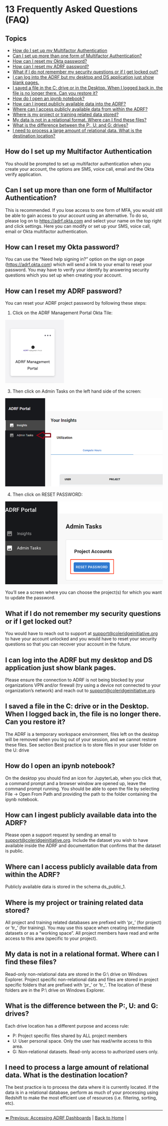 # 13 Frequently Asked Questions (FAQ)

## Topics
- [How do I set up my Multifactor Authentication](#how-do-i-set-up-my-multifactor-authentication)
- [Can I set up more than one form of Multifactor Authentication?](#can-i-set-up-more-than-one-form-of-multifactor-authentication)
- [How can I reset my Okta password?](#how-can-i-reset-my-okta-password)
- [How can I reset my ADRF password?](#how-can-i-reset-my-adrf-password)
- [What if I do not remember my security questions or if I get locked out?](#what-if-i-do-not-remember-my-security-questions-or-if-i-get-locked-out)
- [I can log into the ADRF but my desktop and DS application just show blank pages.](#i-can-log-into-the-adrf-but-my-desktop-and-ds-application-just-show-blank-pages)
- [I saved a file in the C: drive or in the Desktop. When I logged back in, the file is no longer there. Can you restore it?](#i-saved-a-file-in-the-c-drive-or-in-the-desktop.-when-i-logged-back-in,-the-file-is-no-longer-there.-can-you-restore-it)
- [How do I open an ipynb notebook?](#how-do-i-open-an-ipynb-notebook)
- [How can I ingest publicly available data into the ADRF?](#how-can-i-ingest-publicly-available-data-into-the-adrf)
- [Where can I access publicly available data from within the ADRF?](#where-can-i-access-publicly-available-data-from-within-the-adrf)
- [Where is my project or training related data stored?](#where-is-my-project-or-training-related-data-stored)
- [My data is not in a relational format. Where can I find these files?](#my-data-is-not-in-a-relational-format.-where-can-i-find-these-files)
- [What is the difference between the P:, U: and G: drives?](#what-is-the-difference-between-the-p-u-and-g-drives)
- [I need to process a large amount of relational data. What is the destination location?](#i-need-to-process-a-large-amount-of-relational-data.-what-is-the-destination-location)

## How do I set up my Multifactor Authentication
You should be prompted to set up multifactor authentication when you create your account, the options are SMS, voice call, email and the Okta verify application.

## Can I set up more than one form of Multifactor Authentication?
This is recommended. If you lose access to one form of MFA, you would still be able to gain access to your account using an alternative. To do so, please log on to https://adrf.okta.com and select your name on the top right and click settings. Here you can modify or set up your SMS, voice call, email or Okta multifactor authentication.

## How can I reset my Okta password?
You can use the “Need help signing in?” option on the sign on page (https://adrf.okta.com) which will send a link to your email to reset your password. You may have to verify your identify by answering security questions which you set up when creating your account.

## How can I reset my ADRF password?
You can reset your ADRF project password by following these steps:

1. Click on the ADRF Management Portal Okta Tile:

![ADRF Management Portal Icon](images/mp_icon.png)

3. Then click on Admin Tasks on the left hand side of the screen:

![Admin Tasks](images/admin_tasks.png)

4. Then click on RESET PASSWORD:

![Reset Password](images/reset_password.png)

You’ll see a screen where you can choose the project(s) for which you want to update the password.

## What if I do not remember my security questions or if I get locked out?
You would have to reach out to support at support@coleridgeinitiative.org to have your account unlocked and you would have to reset your security questions so that you can recover your account in the future.

## I can log into the ADRF but my desktop and DS application just show blank pages.
Please ensure the connection to ADRF is not being blocked by your organizations VPN and/or firewall (try using a device not connected to your organization’s network) and reach out to [support@coleridgeinitiative.org](mailto:support@coleridgeinitiative.org).

## I saved a file in the C: drive or in the Desktop. When I logged back in, the file is no longer there. Can you restore it?
The ADRF is a temporary workspace environment, files left on the desktop will be removed when you log out of your session, and we cannot restore these files. See section  Best practice is to store files in your user folder on the U: drive

## How do I open an ipynb notebook?
On the desktop you should find an icon for JupyterLab, when you click that, a command prompt and a browser window are opened up, leave the command prompt running. You should be able to open the file by selecting File -> Open From Path  and providing the path to the folder containing the ipynb notebook.

## How can I ingest publicly available data into the ADRF?
Please open a support request by sending an email to support@coleridgeinitiative.org. Include the dataset you wish to have available inside the ADRF and documentation that confirms that the dataset is public.

## Where can I access publicly available data from within the ADRF?
Publicly available data is stored in the schema ds_public_1.

## Where is my project or training related data stored?
All project and training related databases are prefixed with ‘pr_’ (for project) or ‘tr_’ (for training). You may use this space when creating intermediate datasets or as a “working space”. All project members have read and write access to this area (specific to your project).

## My data is not in a relational format. Where can I find these files?
Read-only non-relational data are stored in the G:\ drive on Windows Explorer. Project specific non-relational data and files are stored in project specific folders that are prefixed with ‘pr_’ or ‘tr_’.  The location of these folders are in the P:\ drive on Windows Explorer.

## What is the difference between the P:, U: and G: drives?
Each drive location has a different purpose and access rule:
- P:  Project specific files shared by ALL project members
- U:  User personal space.  Only the user has read/write access to this area.
- G:  Non-relational datasets.  Read-only access to authorized users only.

## I need to process a large amount of relational data. What is the destination location?
The best practice is to process the data where it is currently located.  If the data is in a relational database, perform as much of your processing using Redshift to make the most efficient use of resources (i.e. filtering, sorting, etc). 

---

[⬅️ Previous: Accessing ADRF Dashboards](12-dashboards.md)  | [Back to Home](0-cover.md) |
